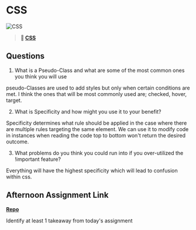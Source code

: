 # CSS

![CSS](https://bcw.blob.core.windows.net/public/cssUnit/1411879719053976)

> **📖 [CSS](https://codeworksacademy.com/fs-student-guide/resources/wk1/03-CSS)**

## Questions

1. What is a Pseudo-Class and what are some of the most common ones you think you will use

pseudo-Classes are used to add styles but only when certain conditions are met. I think the ones that will be most commonly used are; checked, hover, target.

2. What is Specificity and how might you use it to your benefit?

Specificity determines what rule should be applied in the case where there are multiple rules targeting the same element. We can use it to modify code in instances when reading the code top to bottom won't return the desired outcome.

3. What problems do you think you could run into if you over-utilized the !important feature?

Everything will have the highest specificity which will lead to confusion within css.

## Afternoon Assignment Link

**[Repo](https://github.com/fullmer24/coolSite)**

Identify at least 1 takeaway from today's assignment
